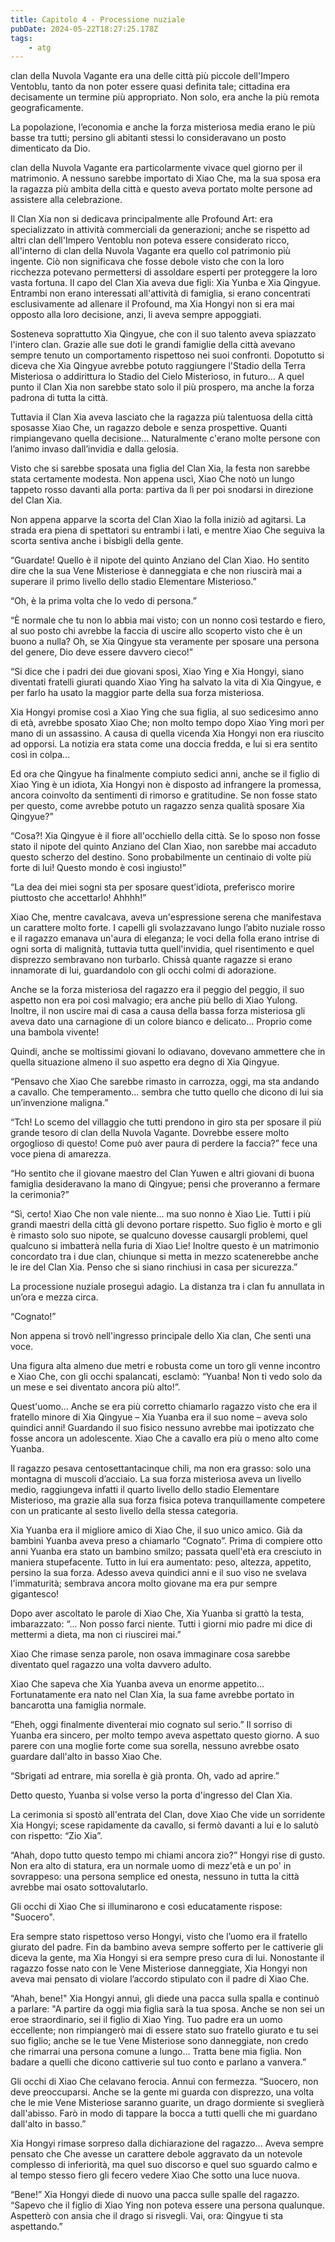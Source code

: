 ```yaml
---
title: Capitolo 4 - Processione nuziale
pubDate: 2024-05-22T18:27:25.178Z
tags:
    - atg
---
```



clan della Nuvola Vagante era una delle città più piccole dell'Impero Ventoblu, tanto da non poter essere quasi definita tale; cittadina era decisamente un termine più appropriato. Non solo, era anche la più remota geograficamente.


La popolazione, l’economia e anche la forza misteriosa media erano le più basse tra tutti; persino gli abitanti stessi lo consideravano un posto dimenticato da Dio.


clan della Nuvola Vagante era particolarmente vivace quel giorno per il matrimonio. A nessuno sarebbe importato di Xiao Che, ma la sua sposa era la ragazza più ambita della città e questo aveva portato molte persone ad assistere alla celebrazione.


Il Clan Xia non si dedicava principalmente alle Profound Art: era specializzato in attività commerciali da generazioni; anche se rispetto ad altri clan dell'Impero Ventoblu non poteva essere considerato ricco, all'interno di clan della Nuvola Vagante era quello col patrimonio più ingente. Ciò non significava che fosse debole visto che con la loro ricchezza potevano permettersi di assoldare esperti per proteggere la loro vasta fortuna.
Il capo del Clan Xia aveva due figli: Xia Yunba e Xia Qingyue. Entrambi non erano interessati all'attività di famiglia, si erano concentrati esclusivamente ad allenare il Profound, ma Xia Hongyi non si era mai opposto alla loro decisione, anzi, li aveva sempre appoggiati.


Sosteneva soprattutto Xia Qingyue, che con il suo talento aveva spiazzato l'intero clan. Grazie alle sue doti le grandi famiglie della città avevano sempre tenuto un comportamento rispettoso nei suoi confronti. Dopotutto si diceva che Xia Qingyue avrebbe potuto raggiungere l'Stadio della Terra Misteriosa o addirittura lo Stadio del Cielo Misterioso, in futuro… A quel punto il Clan Xia non sarebbe stato solo il più prospero, ma anche la forza padrona di tutta la città.


Tuttavia il Clan Xia aveva lasciato che la ragazza più talentuosa della città sposasse Xiao Che, un ragazzo debole e senza prospettive. Quanti rimpiangevano quella decisione... Naturalmente c'erano molte persone con l’animo invaso dall’invidia e dalla gelosia.


Visto che si sarebbe sposata una figlia del Clan Xia, la festa non sarebbe stata certamente modesta. Non appena uscì, Xiao Che notò un lungo tappeto rosso davanti alla porta: partiva da lì per poi snodarsi in direzione del Clan Xia.


Non appena apparve la scorta del Clan Xiao la folla iniziò ad agitarsi. La strada era piena di spettatori su entrambi i lati, e mentre Xiao Che seguiva la scorta sentiva anche i bisbigli della gente.


“Guardate! Quello è il nipote del quinto Anziano del Clan Xiao. Ho sentito dire che la sua Vene Misteriose è danneggiata e che non riuscirà mai a superare il primo livello dello stadio Elementare Misterioso.”


“Oh, è la prima volta che lo vedo di persona.”


“È normale che tu non lo abbia mai visto; con un nonno così testardo e fiero, al suo posto chi avrebbe la faccia di uscire allo scoperto visto che è un buono a nulla? Oh, se Xia Qingyue sta veramente per sposare una persona del genere, Dio deve essere davvero cieco!”


“Si dice che i padri dei due giovani sposi, Xiao Ying e Xia Hongyi, siano diventati fratelli giurati quando Xiao Ying ha salvato la vita di Xia Qingyue, e per farlo ha usato la maggior parte della sua forza misteriosa.


Xia Hongyi promise così a Xiao Ying che sua figlia, al suo sedicesimo anno di età, avrebbe sposato Xiao Che; non molto tempo dopo Xiao Ying morì per mano di un assassino. A causa di quella vicenda Xia Hongyi non era riuscito ad opporsi. La notizia era stata come una doccia fredda, e lui si era sentito così in colpa...


Ed ora che Qingyue ha finalmente compiuto sedici anni, anche se il figlio di Xiao Ying è un idiota, Xia Hongyi non è disposto ad infrangere la promessa, ancora coinvolto da sentimenti di rimorso e gratitudine. Se non fosse stato per questo, come avrebbe potuto un ragazzo senza qualità sposare Xia Qingyue?”


“Cosa?! Xia Qingyue è il fiore all'occhiello della città. Se lo sposo non fosse stato il nipote del quinto Anziano del Clan Xiao, non sarebbe mai accaduto questo scherzo del destino. Sono probabilmente un centinaio di volte più forte di lui! Questo mondo è così ingiusto!”


“La dea dei miei sogni sta per sposare quest’idiota, preferisco morire piuttosto che accettarlo! Ahhhh!”


Xiao Che, mentre cavalcava, aveva un'espressione serena che manifestava un carattere molto forte. I capelli gli svolazzavano lungo l’abito nuziale rosso e il ragazzo emanava un'aura di eleganza; le voci della folla erano intrise di ogni sorta di malignità, tuttavia tutta quell'invidia, quel risentimento e quel disprezzo sembravano non turbarlo. Chissà quante ragazze si erano innamorate di lui, guardandolo con gli occhi colmi di adorazione.


Anche se la forza misteriosa del ragazzo era il peggio del peggio, il suo aspetto non era poi così malvagio; era anche più bello di Xiao Yulong. Inoltre, il non uscire mai di casa a causa della bassa forza misteriosa gli aveva dato una carnagione di un colore bianco e delicato... Proprio come una bambola vivente!


Quindi, anche se moltissimi giovani lo odiavano, dovevano ammettere che in quella situazione almeno il suo aspetto era degno di Xia Qingyue.


“Pensavo che Xiao Che sarebbe rimasto in carrozza, oggi, ma sta andando a cavallo. Che temperamento... sembra che tutto quello che dicono di lui sia un’invenzione maligna.”


“Tch! Lo scemo del villaggio che tutti prendono in giro sta per sposare il più grande tesoro di clan della Nuvola Vagante. Dovrebbe essere molto orgoglioso di questo! Come può aver paura di perdere la faccia?” fece una voce piena di amarezza.


“Ho sentito che il giovane maestro del Clan Yuwen e altri giovani di buona famiglia desideravano la mano di Qingyue; pensi che proveranno a fermare la cerimonia?”


“Sì, certo! Xiao Che non vale niente… ma suo nonno è Xiao Lie. Tutti i più grandi maestri della città gli devono portare rispetto. Suo figlio è morto e gli è rimasto solo suo nipote, se qualcuno dovesse causargli problemi, quel qualcuno si imbatterà nella furia di Xiao Lie! Inoltre questo è un matrimonio concordato tra i due clan, chiunque si metta in mezzo scatenerebbe anche le ire del Clan Xia. Penso che si siano rinchiusi in casa per sicurezza.”


La processione nuziale proseguì adagio. La distanza tra i clan fu annullata in un’ora e mezza circa.


“Cognato!”


Non appena si trovò nell'ingresso principale dello Xia clan, Che sentì una voce.


Una figura alta almeno due metri e robusta come un toro gli venne incontro e Xiao Che, con gli occhi spalancati, esclamò: “Yuanba! Non ti vedo solo da un mese e sei diventato ancora più alto!”.


Quest'uomo... Anche se era più corretto chiamarlo ragazzo visto che era il fratello minore di Xia Qingyue – Xia Yuanba era il suo nome – aveva solo quindici anni! Guardando il suo fisico nessuno avrebbe mai ipotizzato che fosse ancora un adolescente. Xiao Che a cavallo era più o meno alto come Yuanba.


Il ragazzo pesava centosettantacinque chili, ma non era grasso: solo una montagna di muscoli d’acciaio. La sua forza misteriosa aveva un livello medio, raggiungeva infatti il quarto livello dello stadio Elementare Misterioso, ma grazie alla sua forza fisica poteva tranquillamente competere con un praticante al sesto livello della stessa categoria.


Xia Yuanba era il migliore amico di Xiao Che, il suo unico amico. Già da bambini Yuanba aveva preso a chiamarlo “Cognato”. Prima di compiere otto anni Yuanba era stato un bambino smilzo; passata quell'età era cresciuto in maniera stupefacente. Tutto in lui era aumentato: peso, altezza, appetito, persino la sua forza. Adesso aveva quindici anni e il suo viso ne svelava l'immaturità; sembrava ancora molto giovane ma era pur sempre gigantesco!


Dopo aver ascoltato le parole di Xiao Che, Xia Yuanba si grattò la testa, imbarazzato: “... Non posso farci niente. Tutti i giorni mio padre mi dice di mettermi a dieta, ma non ci riuscirei mai.”


Xiao Che rimase senza parole, non osava immaginare cosa sarebbe diventato quel ragazzo una volta davvero adulto.


Xiao Che sapeva che Xia Yuanba aveva un enorme appetito... Fortunatamente era nato nel Clan Xia, la sua fame avrebbe portato in bancarotta una famiglia normale.


“Eheh, oggi finalmente diventerai mio cognato sul serio.” Il sorriso di Yuanba era sincero, per molto tempo aveva aspettato questo giorno. A suo parere con una moglie forte come sua sorella, nessuno avrebbe osato guardare dall'alto in basso Xiao Che.


“Sbrigati ad entrare, mia sorella è già pronta. Oh, vado ad aprire.”


Detto questo, Yuanba si volse verso la porta d'ingresso del Clan Xia.


La cerimonia si spostò all'entrata del Clan, dove Xiao Che vide un sorridente Xia Hongyi; scese rapidamente da cavallo, si fermò davanti a lui e lo salutò con rispetto: “Zio Xia”.


“Ahah, dopo tutto questo tempo mi chiami ancora zio?” Hongyi rise di gusto. Non era alto di statura, era un normale uomo di mezz'età e un po' in sovrappeso: una persona semplice ed onesta, nessuno in tutta la città avrebbe mai osato sottovalutarlo.


Gli occhi di Xiao Che si illuminarono e così educatamente rispose: "Suocero".


Era sempre stato rispettoso verso Hongyi, visto che l’uomo era il fratello giurato del padre. Fin da bambino aveva sempre sofferto per le cattiverie gli diceva la gente, ma Xia Hongyi si era sempre preso cura di lui. Nonostante il ragazzo fosse nato con le Vene Misteriose danneggiate, Xia Hongyi non aveva mai pensato di violare l’accordo stipulato con il padre di Xiao Che.


“Ahah, bene!" Xia Hongyi annuì, gli diede una pacca sulla spalla e continuò a parlare: "A partire da oggi mia figlia sarà la tua sposa. Anche se non sei un eroe straordinario, sei il figlio di Xiao Ying.
Tuo padre era un uomo eccellente; non rimpiangerò mai di essere stato suo fratello giurato e tu sei suo figlio; anche se le tue Vene Misteriose sono danneggiate, non credo che rimarrai una persona comune a lungo… Tratta bene mia figlia. Non badare a quelli che dicono cattiverie sul tuo conto e parlano a vanvera.”


Gli occhi di Xiao Che celavano ferocia. Annuì con fermezza. “Suocero, non deve preoccuparsi. Anche se la gente mi guarda con disprezzo, una volta che le mie Vene Misteriose saranno guarite, un drago dormiente si sveglierà dall'abisso. Farò in modo di tappare la bocca a tutti quelli che mi guardano dall'alto in basso.”


Xia Hongyi rimase sorpreso dalla dichiarazione del ragazzo... Aveva sempre pensato che Che avesse un carattere debole aggravato da un notevole complesso di inferiorità, ma quel suo discorso e quel suo sguardo calmo e al tempo stesso fiero gli fecero vedere Xiao Che sotto una luce nuova.


“Bene!” Xia Hongyi diede di nuovo una pacca sulle spalle del ragazzo. “Sapevo che il figlio di Xiao Ying non poteva essere una persona qualunque. Aspetterò con ansia che il drago si risvegli. Vai, ora: Qingyue ti sta aspettando.”
                                


                                



